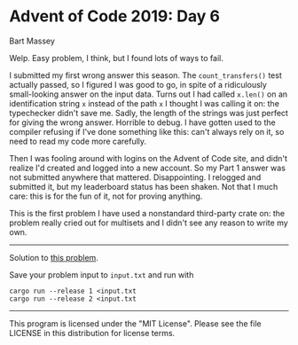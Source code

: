 # Advent of Code 2019: Day 6
Bart Massey

Welp. Easy problem, I think, but I found lots of ways to
fail.

I submitted my first wrong answer this season. The
`count_transfers()` test actually passed, so I figured I was
good to go, in spite of a ridiculously small-looking answer
on the input data. Turns out I had called `x.len()` on an
identification string `x` instead of the path `x` I thought
I was calling it on: the typechecker didn't save me. Sadly,
the length of the strings was just perfect for giving the
wrong answer. Horrible to debug. I have gotten used to the
compiler refusing if I've done something like this: can't
always rely on it, so need to read my code more carefully.

Then I was fooling around with logins on the Advent of Code
site, and didn't realize I'd created and logged into a new
account. So my Part 1 answer was not submitted anywhere that
mattered. Disappointing. I relogged and submitted it, but my
leaderboard status has been shaken. Not that I much care:
this is for the fun of it, not for proving anything.

This is the first problem I have used a nonstandard
third-party crate on: the problem really cried out for
multisets and I didn't see any reason to write my own.

---

Solution to
[this problem](https://adventofcode.com/2019/day/).

Save your problem input to `input.txt` and run with

    cargo run --release 1 <input.txt
    cargo run --release 2 <input.txt

---

This program is licensed under the "MIT License".
Please see the file LICENSE in this distribution
for license terms.
